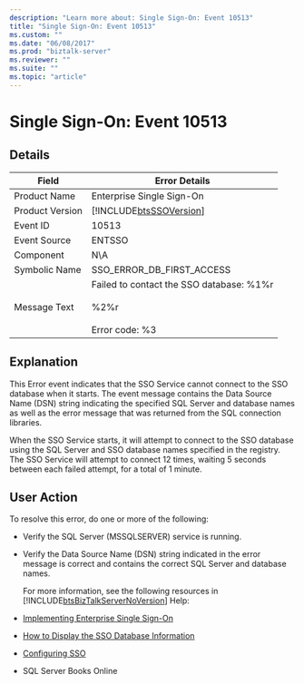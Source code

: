 ```yaml
---
description: "Learn more about: Single Sign-On: Event 10513"
title: "Single Sign-On: Event 10513"
ms.custom: ""
ms.date: "06/08/2017"
ms.prod: "biztalk-server"
ms.reviewer: ""
ms.suite: ""
ms.topic: "article"
---
```

# Single Sign-On: Event 10513
## Details  

| Field | Error Details |
|-----------------|--------------------------------------------------------------------------------------|
|  Product Name   |                              Enterprise Single Sign-On                               |
| Product Version |              [!INCLUDE[btsSSOVersion](../includes/btsssoversion-md.md)]              |
|    Event ID     |                                        10513                                         |
|  Event Source   |                                        ENTSSO                                        |
|    Component    |                                         N\A                                          |
|  Symbolic Name  |                              SSO_ERROR_DB_FIRST_ACCESS                               |
|  Message Text   | Failed to contact the SSO database: %1%r<br /><br /> %2%r<br /><br /> Error code: %3 |

## Explanation  
 This Error event indicates that the SSO Service cannot connect to the SSO database when it starts. The event message contains the Data Source Name (DSN) string indicating the specified SQL Server and database names as well as the error message that was returned from the SQL connection libraries.  

 When the SSO Service starts, it will attempt to connect to the SSO database using the SQL Server and SSO database names specified in the registry. The SSO Service will attempt to connect 12 times, waiting 5 seconds between each failed attempt, for a total of 1 minute.  

## User Action  
 To resolve this error, do one or more of the following:  

- Verify the SQL Server (MSSQLSERVER) service is running.  

- Verify the Data Source Name (DSN) string indicated in the error message is correct and contains the correct SQL Server and database names.  

  For more information, see the following resources in [!INCLUDE[btsBizTalkServerNoVersion](../includes/btsbiztalkservernoversion-md.md)] Help:  

- [Implementing Enterprise Single Sign-On](../core/implementing-enterprise-single-sign-on.md)  

- [How to Display the SSO Database Information](../core/how-to-display-the-sso-database-information.md)  

- [Configuring SSO](../core/configuring-sso.md)  

- SQL Server Books Online
